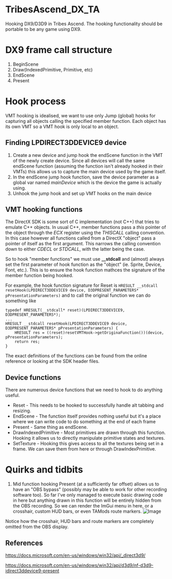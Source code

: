 # TribesAscend_DX_TA

Hooking DX9/D3D9 in Tribes Ascend. The hooking functionality should be portable to be any game using DX9.

# DX9 frame call structure
1. BeginScene
2. Draw(IndexedPrimitive, Primitive, etc)
3. EndScene
4. Present

# Hook process
VMT hooking is idealised, we want to use only Jump (global) hooks for capturing all objects calling the specified member function.
Each object has its own VMT so a VMT hook is only local to an object.
## Finding LPDIRECT3DDEVICE9 device
1. Create a new device and jump hook the endScene function in the VMT of the newly create device. Since all devices will call the same endScene function (assuming the function isn't already hooked in their VMTs) this allows us to capture the main device used by the game itself.
2. In the endScene jump hook function, save the device parameter as a global var named *mainDevice* which is the device the game is actually using.
3. Unhook the jump hook and set up VMT hooks on the main device

## VMT hooking functions
The DirectX SDK is some sort of C implementation (not C++) that tries to emulate C++ objects. In usual C++, member functions pass a *this* pointer of the object through the *ECX* register using the *THISCALL* calling convention. In this case however all functions called from a DirectX "object" pass a pointer of itself as the first argument. This narrows the calling convention down to either *CDECL* or *STDCALL*, with the latter being the case.

So to hook "member functions" we must use **__stdcall** and (almost) always set the first parameter of hook function as the "object" (ie. Sprite, Device, Font, etc.). This is to ensure the hook function mathces the signature of the member function being hooked.

For example, the hook function signature for Reset is
`HRESULT __stdcall resetHook(LPDIRECT3DDEVICE9 device, D3DPRESENT_PARAMETERS* pPresentationParameters)`
and to call the original function we can do something like
```
typedef HRESULT(__stdcall* reset)(LPDIRECT3DDEVICE9, D3DPRESENT_PARAMETERS*);
...
HRESULT __stdcall resetHook(LPDIRECT3DDEVICE9 device, D3DPRESENT_PARAMETERS* pPresentationParameters) {
    HRESULT res = ((reset)resetVMTHook->getOriginaFunction())(device, pPresentationParameters);
    return res;
}
```

The exact definitions of the functions can be found from the online reference or looking at the SDK header files.

## Device functions
There are numerous device functions that we need to hook to do anything useful.
* Reset - This needs to be hooked to successfully handle alt tabbing and resizing.
* EndScene - The function itself provides nothing useful but it's a place where we can write code to do something at the end of each frame
* Present - Same thing as endScene.
* DrawIndexedPrimitive - Most primitives are drawn through this function. Hooking it allows us to directly manipulate primitive states and textures.
* SetTexture - Hooking this gives access to all the textures being set in a frame. We can save them from here or through DrawIndexPrimitive.

# Quirks and tidbits
1. Mid function hooking Present (at a sufficiently far offset) allows us to have an "OBS bypass" (possibly may be able to work for other recording software too). So far I've only managed to execute basic drawing code in here but anything drawn in this function will be entirely hidden from the OBS recording. So we can render the ImGui menu in here, or a crosshair, custom HUD bars, or even TAMods route markers.
![Image](https://cdn.discordapp.com/attachments/596698457532792833/596698619445248011/MidFunctionPresent.jpg)

Notice how the crosshair, HUD bars and route markers are completely omitted from the OBS display.

## References
https://docs.microsoft.com/en-us/windows/win32/api/_direct3d9/

https://docs.microsoft.com/en-us/windows/win32/api/d3d9/nf-d3d9-idirect3ddevice9-present